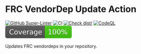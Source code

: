# FRC VendorDep Update Action

[![GitHub Super-Linter](https://github.com/garrettsummerfi3ld/frc-vendordep-update-action/actions/workflows/linter.yml/badge.svg)](https://github.com/super-linter/super-linter)
![CI](https://github.com/garrettsummerfi3ld/frc-vendordep-update-action/actions/workflows/ci.yml/badge.svg)
[![Check dist/](https://github.com/garrettsummerfi3ld/frc-vendordep-update-action/actions/workflows/check-dist.yml/badge.svg)](https://github.com/garrettsummerfi3ld/frc-vendordep-update-action/actions/workflows/check-dist.yml)
[![CodeQL](https://github.com/garrettsummerfi3ld/frc-vendordep-update-action/actions/workflows/codeql-analysis.yml/badge.svg)](https://github.com/garrettsummerfi3ld/frc-vendordep-update-action/actions/workflows/codeql-analysis.yml)
[![Coverage](./badges/coverage.svg)](./badges/coverage.svg)

Updates FRC vendordeps in your repository.

